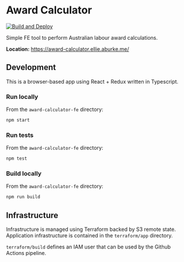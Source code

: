 # Award Calculator

[![Build and Deploy](https://github.com/Samour/award-calculator/actions/workflows/build-and-deploy.yaml/badge.svg)](https://github.com/Samour/award-calculator/actions/workflows/build-and-deploy.yaml)

Simple FE tool to perform Australian labour award calculations.

**Location:** https://award-calculator.ellie.aburke.me/

## Development

This is a browser-based app using React + Redux written in Typescript.

### Run locally

From the `award-calculator-fe` directory:

```sh
npm start
```

### Run tests

From the `award-calculator-fe` directory:

```sh
npm test
```

### Build locally

From the `award-calculator-fe` directory:

```sh
npm run build
```

## Infrastructure

Infrastructure is managed using Terraform backed by S3 remote state. Application infrastructure is contained
in the `terraform/app` directory.

`terraform/build` defines an IAM user that can be used by the Github Actions pipeline.
